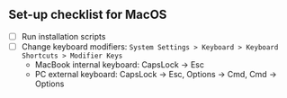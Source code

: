 ## Set-up checklist for MacOS

- [ ] Run installation scripts
- [ ] Change keyboard modifiers: `System Settings > Keyboard > Keyboard Shortcuts > Modifier Keys`
    - MacBook internal keyboard: CapsLock -> Esc
    - PC external keyboard: CapsLock -> Esc, Options -> Cmd, Cmd -> Options
